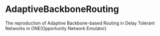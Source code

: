 # AdaptiveBackboneRouting
The reproduction of Adaptive Backbone-based Routing in Delay Tolerant Networks in ONE(Opportunity Network Emulator)

